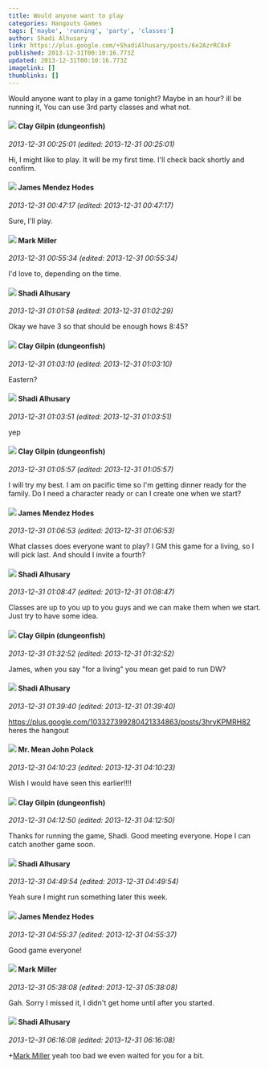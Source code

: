 ```yaml
---
title: Would anyone want to play
categories: Hangouts Games
tags: ['maybe', 'running', 'party', 'classes']
author: Shadi Alhusary
link: https://plus.google.com/+ShadiAlhusary/posts/6e2AzrRC8xF
published: 2013-12-31T00:10:16.773Z
updated: 2013-12-31T00:10:16.773Z
imagelink: []
thumblinks: []
---
```


Would anyone want to play in a game tonight? Maybe in an hour? ill be running it, You can use 3rd party classes and what not.
<div id='comment z12gfx1oequuy3ql123ouhgy0mvlfnzpk04'>
  <h4><img src='{{site.baseurl}}//images/avatars/117038069519773891349_photo.jpg'> Clay Gilpin (dungeonfish)</h4>
      <p><cite>2013-12-31 00:25:01 (edited: 2013-12-31 00:25:01)</cite></p>
        <p>Hi, I might like to play. It will be my first time. I&#39;ll check back shortly and confirm.</p>
</div>
        

<div id='comment z12gfx1oequuy3ql123ouhgy0mvlfnzpk04'>
  <h4><img src='{{site.baseurl}}//images/avatars/115409979050506121662_photo.jpg'> James Mendez Hodes</h4>
      <p><cite>2013-12-31 00:47:17 (edited: 2013-12-31 00:47:17)</cite></p>
        <p>Sure, I&#39;ll play.</p>
</div>
        

<div id='comment z12gfx1oequuy3ql123ouhgy0mvlfnzpk04'>
  <h4><img src='{{site.baseurl}}//images/avatars/109405940963382100238_photo.jpg'> Mark Miller</h4>
      <p><cite>2013-12-31 00:55:34 (edited: 2013-12-31 00:55:34)</cite></p>
        <p>I&#39;d love to, depending on the time.</p>
</div>
        

<div id='comment z12gfx1oequuy3ql123ouhgy0mvlfnzpk04'>
  <h4><img src='{{site.baseurl}}//images/avatars/103327399280421334863_photo.jpg'> Shadi Alhusary</h4>
      <p><cite>2013-12-31 01:01:58 (edited: 2013-12-31 01:02:29)</cite></p>
        <p>Okay we have 3 so that should be enough hows 8:45?</p>
</div>
        

<div id='comment z12gfx1oequuy3ql123ouhgy0mvlfnzpk04'>
  <h4><img src='{{site.baseurl}}//images/avatars/117038069519773891349_photo.jpg'> Clay Gilpin (dungeonfish)</h4>
      <p><cite>2013-12-31 01:03:10 (edited: 2013-12-31 01:03:10)</cite></p>
        <p>Eastern?</p>
</div>
        

<div id='comment z12gfx1oequuy3ql123ouhgy0mvlfnzpk04'>
  <h4><img src='{{site.baseurl}}//images/avatars/103327399280421334863_photo.jpg'> Shadi Alhusary</h4>
      <p><cite>2013-12-31 01:03:51 (edited: 2013-12-31 01:03:51)</cite></p>
        <p>yep</p>
</div>
        

<div id='comment z12gfx1oequuy3ql123ouhgy0mvlfnzpk04'>
  <h4><img src='{{site.baseurl}}//images/avatars/117038069519773891349_photo.jpg'> Clay Gilpin (dungeonfish)</h4>
      <p><cite>2013-12-31 01:05:57 (edited: 2013-12-31 01:05:57)</cite></p>
        <p>I will try my best. I am on pacific time so I&#39;m getting dinner ready for the family. Do I need a character ready or can I create one when we start?<br /></p>
</div>
        

<div id='comment z12gfx1oequuy3ql123ouhgy0mvlfnzpk04'>
  <h4><img src='{{site.baseurl}}//images/avatars/115409979050506121662_photo.jpg'> James Mendez Hodes</h4>
      <p><cite>2013-12-31 01:06:53 (edited: 2013-12-31 01:06:53)</cite></p>
        <p>What classes does everyone want to play? I GM this game for a living, so I will pick last. And should I invite a fourth?</p>
</div>
        

<div id='comment z12gfx1oequuy3ql123ouhgy0mvlfnzpk04'>
  <h4><img src='{{site.baseurl}}//images/avatars/103327399280421334863_photo.jpg'> Shadi Alhusary</h4>
      <p><cite>2013-12-31 01:08:47 (edited: 2013-12-31 01:08:47)</cite></p>
        <p>Classes are up to you up to you guys and we can make them when we start. Just try to have some idea. </p>
</div>
        

<div id='comment z12gfx1oequuy3ql123ouhgy0mvlfnzpk04'>
  <h4><img src='{{site.baseurl}}//images/avatars/117038069519773891349_photo.jpg'> Clay Gilpin (dungeonfish)</h4>
      <p><cite>2013-12-31 01:32:52 (edited: 2013-12-31 01:32:52)</cite></p>
        <p>James, when you say &quot;for a living&quot; you mean get paid to run DW?</p>
</div>
        

<div id='comment z12gfx1oequuy3ql123ouhgy0mvlfnzpk04'>
  <h4><img src='{{site.baseurl}}//images/avatars/103327399280421334863_photo.jpg'> Shadi Alhusary</h4>
      <p><cite>2013-12-31 01:39:40 (edited: 2013-12-31 01:39:40)</cite></p>
        <p><a href="https://plus.google.com/103327399280421334863/posts/3hryKPMRH82" class="ot-anchor">https://plus.google.com/103327399280421334863/posts/3hryKPMRH82</a> heres the hangout</p>
</div>
        

<div id='comment z12gfx1oequuy3ql123ouhgy0mvlfnzpk04'>
  <h4><img src='{{site.baseurl}}//images/avatars/110022047881640166399_photo.jpg'> Mr. Mean John Polack</h4>
      <p><cite>2013-12-31 04:10:23 (edited: 2013-12-31 04:10:23)</cite></p>
        <p>Wish I would have seen this earlier!!!!</p>
</div>
        

<div id='comment z12gfx1oequuy3ql123ouhgy0mvlfnzpk04'>
  <h4><img src='{{site.baseurl}}//images/avatars/117038069519773891349_photo.jpg'> Clay Gilpin (dungeonfish)</h4>
      <p><cite>2013-12-31 04:12:50 (edited: 2013-12-31 04:12:50)</cite></p>
        <p>Thanks for running the game, Shadi. Good meeting everyone. Hope I can catch another game soon.</p>
</div>
        

<div id='comment z12gfx1oequuy3ql123ouhgy0mvlfnzpk04'>
  <h4><img src='{{site.baseurl}}//images/avatars/103327399280421334863_photo.jpg'> Shadi Alhusary</h4>
      <p><cite>2013-12-31 04:49:54 (edited: 2013-12-31 04:49:54)</cite></p>
        <p>Yeah sure I might run something later this week.</p>
</div>
        

<div id='comment z12gfx1oequuy3ql123ouhgy0mvlfnzpk04'>
  <h4><img src='{{site.baseurl}}//images/avatars/115409979050506121662_photo.jpg'> James Mendez Hodes</h4>
      <p><cite>2013-12-31 04:55:37 (edited: 2013-12-31 04:55:37)</cite></p>
        <p>Good game everyone!</p>
</div>
        

<div id='comment z12gfx1oequuy3ql123ouhgy0mvlfnzpk04'>
  <h4><img src='{{site.baseurl}}//images/avatars/109405940963382100238_photo.jpg'> Mark Miller</h4>
      <p><cite>2013-12-31 05:38:08 (edited: 2013-12-31 05:38:08)</cite></p>
        <p>Gah.  Sorry I missed it, I didn&#39;t get home until after you started.</p>
</div>
        

<div id='comment z12gfx1oequuy3ql123ouhgy0mvlfnzpk04'>
  <h4><img src='{{site.baseurl}}//images/avatars/103327399280421334863_photo.jpg'> Shadi Alhusary</h4>
      <p><cite>2013-12-31 06:16:08 (edited: 2013-12-31 06:16:08)</cite></p>
        <p><span class="proflinkWrapper"><span class="proflinkPrefix">+</span><a class="proflink" href="https://plus.google.com/109405940963382100238" oid="109405940963382100238">Mark Miller</a></span> yeah too bad we even waited for you for a bit.</p>
</div>
        